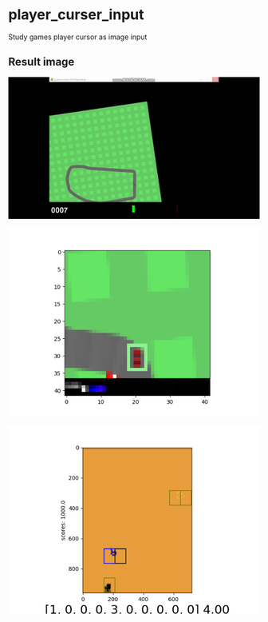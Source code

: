 # player_curser_input
Study games player cursor as image input



## Result image ##

![Alt text](https://github.com/jkaewprateep/player_curser_input/blob/main/Car%20Racing.gif?raw=true "Title")

![Alt text](https://github.com/jkaewprateep/player_curser_input/blob/main/Figure_1.png?raw=true "Title")

![Alt text](https://github.com/jkaewprateep/player_curser_input/blob/main/02.png?raw=true "Title")

